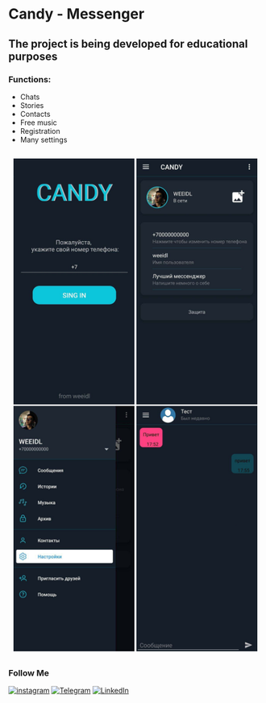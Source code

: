   # Candy - Messenger

## The project is being developed for educational purposes

### Functions:
+ Chats
+ Stories
+ Contacts
+ Free music
+ Registration
+ Many settings


##
<p align="center">
  <img src="https://github.com/weeidl/Candy/blob/main/assets/candy_0.jpg" width="240" title="weeidl">
  <img src="https://github.com/weeidl/Candy/blob/main/assets/candy_1.jpg" width="240" title="weeidl">
  <img src="https://github.com/weeidl/Candy/blob/main/assets/candy_2.jpg" width="240" title="weeidl">
  <img src="https://github.com/weeidl/Candy/blob/main/assets/candy_3.jpg" width="240" title="weeidl">
</p>

##

### Follow Me
[![instagram](https://img.shields.io/badge/-instagram-05151e?style=for-the-badge&logo=instagram)](https://www.instagram.com/weeidl/)
[![Telegram](https://img.shields.io/badge/-Telegram-05151e?style=for-the-badge&logo=Telegram)](https://t.me/weeidl)
[![LinkedIn](https://img.shields.io/badge/-LinkedIn-05151e?style=for-the-badge&logo=LinkedIn)](https://www.linkedin.com/in/weeidl/)
